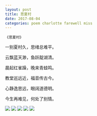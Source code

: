 ```yaml
---
layout: post
title: 思夏村
date: 2017-08-04
categories: poem charlotte farewell miss
---
```


`《思夏村》`

一别夏村久，思绪总难平。

云飘蓝天渺，鱼跃靛湖清。

晨起红雀躁，晚来青蛙鸣。

教堂巡远近，福音传古今。

心静逸思远，眼阔道德明。

今生再难见，何处了别情。


<!--more-->

![]({{site.url}}/Images/91.JPG)
![]({{site.url}}/Images/92.JPG)
![]({{site.url}}/Images/93.JPG)
![]({{site.url}}/Images/94.JPG)
![]({{site.url}}/Images/95.JPG)

<script>
  (function(i,s,o,g,r,a,m){i['GoogleAnalyticsObject']=r;i[r]=i[r]||function(){
  (i[r].q=i[r].q||[]).push(arguments)},i[r].l=1*new Date();a=s.createElement(o),
  m=s.getElementsByTagName(o)[0];a.async=1;a.src=g;m.parentNode.insertBefore(a,m)
  })(window,document,'script','https://www.google-analytics.com/analytics.js','ga');

  ga('create', 'UA-85986843-1', 'auto');
  ga('send', 'pageview');

</script>
